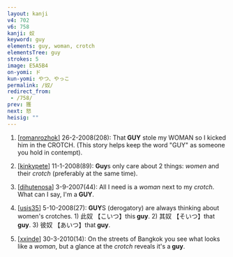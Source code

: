 ```yaml
---
layout: kanji
v4: 702
v6: 758
kanji: 奴
keyword: guy
elements: guy, woman, crotch
elementsTree: guy
strokes: 5
image: E5A5B4
on-yomi: ド
kun-yomi: やつ、やっこ
permalink: /奴/
redirect_from:
 - /758/
prev: 獲
next: 怒
heisig: ""
---
```


1) [<a href="http://kanji.koohii.com/profile/romanrozhok">romanrozhok</a>] 26-2-2008(208): That<strong> GUY</strong> stole my WOMAN so I kicked him in the CROTCH. (This story helps keep the word &quot;GUY&quot; as someone you hold in contempt).

2) [<a href="http://kanji.koohii.com/profile/kinkypete">kinkypete</a>] 11-1-2008(89): <strong>Guy</strong>s only care about 2 things: <em>women</em> and their <em>crotch</em> (preferably at the same time).

3) [<a href="http://kanji.koohii.com/profile/dihutenosa">dihutenosa</a>] 3-9-2007(44): All I need is a <em>woman</em> next to my <em>crotch</em>. What can I say, I&#039;m a<strong> GUY</strong>.

4) [<a href="http://kanji.koohii.com/profile/usis35">usis35</a>] 5-10-2008(27): <strong>GUY</strong>S (derogatory) are always thinking about women&#039;s crotches. 1) 此奴 【こいつ】this<strong> guy</strong>. 2) 其奴 【そいつ】that<strong> guy</strong>. 3) 彼奴 【あいつ】that<strong> guy</strong>.

5) [<a href="http://kanji.koohii.com/profile/xxinde">xxinde</a>] 30-3-2010(14): On the streets of Bangkok you see what looks like a <em>woman</em>, but a glance at the <em>crotch</em> reveals it&#039;s a<strong> guy</strong>.

